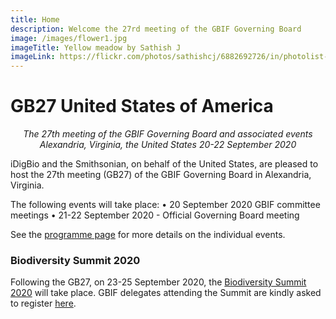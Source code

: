 ```yaml
---
title: Home
description: Welcome the 27rd meeting of the GBIF Governing Board 
image: /images/flower1.jpg
imageTitle: Yellow meadow by Sathish J
imageLink: https://flickr.com/photos/sathishcj/6882692726/in/photolist-bucAKY-c1jEYN-9dC7os-24fqqHN-RW2JKX-21ZD8gA-Ftye4f-292mAi6-YwaYB5-22hGqCJ-29128ss-YwaYP9-2aNMUHi-VzXVXo-KM3Nnt-YwaZaj-YwaZ6G-C1SPEE-24o6J51-28cpYRD-2a83bzk-ZcBYD9-Stu7er-BN9q9Y-26oK4Po-YwaZcy-M55dEA-26oK4RC-26sdyUz-2cPv6rS-2cTTjL8-27p5a1D-2bvc1VH-28X3HZj-X5kgwc-FEfe1q-ShiUhA-21dKx5N-23rQirN-SSagHF-vLVXoG-TWJDeV-24JqgTY-wqYKVb-i6SyhK-qST7Jk-Crmzgi-rqNTMy-rLdojo-TGRseS
---
```


# GB27 United States of America

_<p align="center">The 27th meeting of the GBIF Governing Board and associated events
 Alexandria, Virginia, the United States
  20-22 September 2020_</p>
  
iDigBio and the Smithsonian, on behalf of the United States, are pleased to host the 27th meeting (GB27) of the GBIF Governing Board in Alexandria, Virginia. 

The following events will take place:
•	20 September 2020 GBIF committee meetings
•	21-22 September 2020 - Official Governing Board meeting

See the [programme page](https://gb27.gbif.org/en/programme/) for more details on the individual events. 

### Biodiversity Summit 2020

Following the GB27, on 23-25 September 2020, the [Biodiversity Summit 2020](https://www.idigbio.org/content/biodiversity-summit-2020) will take place. GBIF delegates attending the Summit are kindly asked to register [here](https://www.eventbrite.com/e/biodiversity-summit-2020-tickets-85264844445).

